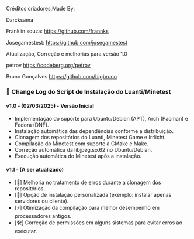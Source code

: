 Créditos criadores,Made By: 

Darcksama 

Franklin souza: 
https://github.com/frannks 

Josegamestest: 
https://github.com/josegamestest

Atualização, Correção e melhorias para versão 1.0

petrov
https://codeberg.org/petrov

Bruno Gonçalves
https://github.com/bigbruno

### 📌 Change Log do Script de Instalação do Luanti/Minetest  

#### v1.0 - (02/03/2025) - Versão Inicial  
- Implementação do suporte para Ubuntu/Debian (APT), Arch (Pacman) e Fedora (DNF).  
- Instalação automática das dependências conforme a distribuição.  
- Clonagem dos repositórios do Luanti, Minetest Game e Irrlicht.  
- Compilação do Minetest com suporte a CMake e Make.  
- Correção automática da libjpeg.so.62 no Ubuntu/Debian.  
- Execução automática do Minetest após a instalação.  

#### v1.1 - (A ser atualizado)  
- [🔄] Melhoria no tratamento de erros durante a clonagem dos repositórios.  
- [📂] Opção de instalação personalizada (exemplo: instalar apenas servidores ou cliente).  
- [⚡️] Otimização da compilação para melhor desempenho em processadores antigos.  
- [🛠] Correção de permissões em alguns sistemas para evitar erros ao executar.




